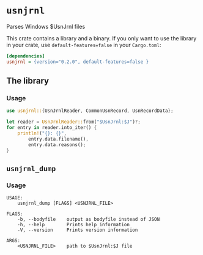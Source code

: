 # `usnjrnl`
Parses Windows $UsnJrnl files

This crate contains a library and a binary. If you only want to use the library in your crate, use `default-features=false` 
in your `Cargo.toml`:

```ini
[dependencies]
usnjrnl = {version="0.2.0", default-features=false }
```

## The library

### Usage

```rust
use usnjrnl::{UsnJrnlReader, CommonUsnRecord, UsnRecordData};

let reader = UsnJrnlReader::from("$UsnJrnl:$J")?;
for entry in reader.into_iter() {
    println!("{}: {}",
        entry.data.filename(),
        entry.data.reasons();
}
```

## `usnjrnl_dump`

### Usage

```
USAGE:
    usnjrnl_dump [FLAGS] <USNJRNL_FILE>

FLAGS:
    -b, --bodyfile    output as bodyfile instead of JSON
    -h, --help        Prints help information
    -V, --version     Prints version information

ARGS:
    <USNJRNL_FILE>    path to $UsnJrnl:$J file
```